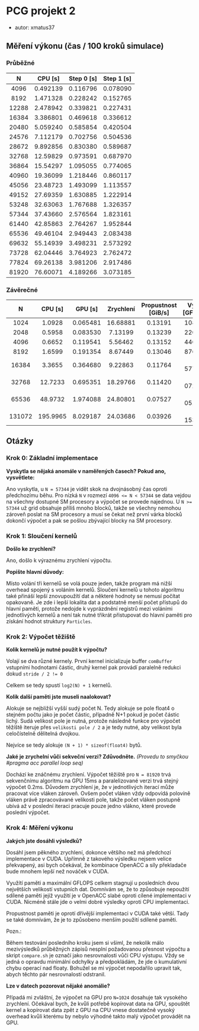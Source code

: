 # PCG projekt 2
- autor: xmatus37

## Měření výkonu (čas / 100 kroků simulace)

### Průběžné
|   N   | CPU [s]  | Step 0 [s] | Step 1 [s] |
|:-----:|----------|------------|------------|
|  4096 | 0.492139 |   0.116796 |   0.078090 |
|  8192 | 1.471328 |   0.228242 |   0.152765 |
| 12288 | 2.478942 |   0.339821 |   0.227431 |
| 16384 | 3.386801 |   0.469618 |   0.336612 |
| 20480 | 5.059240 |   0.585854 |   0.420504 |
| 24576 | 7.112179 |   0.702756 |   0.504536 |
| 28672 | 9.892856 |   0.830380 |   0.589687 |
| 32768 | 12.59829 |   0.973591 |   0.687970 |
| 36864 | 15.54297 |   1.095055 |   0.774065 |
| 40960 | 19.36099 |   1.218446 |   0.860117 |
| 45056 | 23.48723 |   1.493099 |   1.113557 |
| 49152 | 27.69359 |   1.630885 |   1.222914 |
| 53248 | 32.63063 |   1.767688 |   1.326357 |
| 57344 | 37.43660 |   2.576564 |   1.823161 |
| 61440 | 42.85863 |   2.764267 |   1.952844 |
| 65536 | 49.46104 |   2.949443 |   2.083438 |
| 69632 | 55.14939 |   3.498231 |   2.573292 |
| 73728 | 62.04446 |   3.764923 |   2.762472 |
| 77824 | 69.26138 |   3.981206 |   2.917486 |
| 81920 | 76.60071 |   4.189266 |   3.073185 |

### Závěrečné
|    N   |  CPU [s] | GPU [s]  | Zrychlení | Propustnost [GiB/s] | Výkon [GFLOPS] |
|:------:|:--------:|:--------:|:---------:|:-------------------:|:--------------:|
|   1024 |   1.0928 | 0.065481 |  16.68881 |             0.13191 |        108.556 |
|   2048 |   0.5958 | 0.083530 |   7.13199 |             0.13239 |        220.773 |
|   4096 |   0.6652 | 0.119541 |   5.56462 |             0.13152 |        440.096 |
|   8192 |   1.6599 | 0.191354 |   8.67449 |             0.13046 |        876.449 |
|  16384 |   3.3655 | 0.364680 |   9.22863 |             0.11764 |      1 577.492 |
|  32768 |  12.7233 | 0.695351 |  18.29766 |             0.11420 |      3 072.485 |
|  65536 |  48.9732 | 1.974088 |  24.80801 |             0.07527 |      4 051.300 |
| 131072 | 195.9965 | 8.029187 |  24.03686 |             0.03926 |      4 153.638 |

## Otázky

### Krok 0: Základní implementace
**Vyskytla se nějaká anomále v naměřených časech? Pokud ano, vysvětlete:**

Ano vyskytla, u `N = 57344` je vidět skok na dvojnásobný čas oproti předchozímu běhu.
Pro nízká `N` v rozmezí `4096 <= N < 57344` se data vejdou na všechny dostupné
SM procesory a výpočet se provede najednou.
U `N >= 57344` už grid obsahuje příliš mnoho blocků, takže se všechny nemohou
zároveň poslat na SM procesory a musí se čekat než první várka blocků dokončí výpočet
a pak se pošlou zbývající blocky na SM procesory.

### Krok 1: Sloučení kernelů
**Došlo ke zrychlení?**

Ano, došlo k výraznému zrychlení výpočtu.

**Popište hlavní důvody:**

Místo volání tři kernelů se volá pouze jeden, takže program má nižší overhead
spojený s voláním kernelů. Sloučení kernelů u tohoto algoritmu také přináší
lepší znovupoužítí dat a některé hodnoty se nemusí počítat opakovaně.
Je zde i lepší lokalita dat a podstatně menší počet přístupů do hlavní paměti,
protože nedojde k vyprázdnění registrů mezi voláními jednotlivých kernelů
a není tak nutné třikrát přistupovat do hlavní paměti pro získání hodnot
struktury `Particles`.

### Krok 2: Výpočet těžiště
**Kolik kernelů je nutné použít k výpočtu?**

Volají se dva různé kernely.
První kernel inicializuje buffer `comBuffer` vstupními hodnotami částic,
druhý kernel pak provádí paralelně redukci dokud `stride / 2 != 0`

Celkem se tedy spustí `log2(N) + 1` kernelů.

**Kolik další paměti jste museli naalokovat?**

Alokuje se nejbližší vyšší sudý počet N. Tedy alokuje se pole float4 o stejném počtu
jako je počet částic, případně N+1 pokud je počet částic lichý.
Sudá velikost pole je nutná, protože následně funkce pro výpočet těžíště iteruje
přes `velikosti pole / 2` a je tedy nutné, aby velikost byla celočístelně dělitelná dvojkou.

Nejvíce se tedy alokuje `(N + 1) * sizeof(float4)` bytů.

**Jaké je zrychelní vůči sekveční verzi? Zdůvodněte.** *(Provedu to smyčkou #pragma acc parallel loop seq)*

Dochází ke znáčnému zrychlení. Výpočet těžiště pro `N = 81920` trvá sekvenčnímu algoritmu na GPU
15ms a paralelizované verzi trvá stejný výpočet 0.2ms.
Důvodem zrychlení je, že v jednotlivých iterací může pracovat více vláken zároveň.
Ovšem počet vláken vždy odpovídá polovíně vláken právě zpracovávané velikosti pole,
takže počet vláken postupně ubívá až v poslední iteraci pracuje pouze jedno vlákno,
které provede poslední výpočet.

### Krok 4: Měření výkonu
**Jakých jste dosáhli výsledků?**

Dosáhl jsem pěkného zrychlení, dokonce většího než má předchozí implementace v CUDA.
Upřímně z takového výsledku nejsem velice překvapený, asi bych očekával, že kombinace
OpenACC a síly překladače bude mnohem lepší než nováček v CUDA.

Využítí paměti a maximální GFLOPS celkem stagnují u posledních dvou největších velikostí
vstupních dat. Domnívám se, že to způsobuje nepoužítí sdílené paměti jejíž využití je v
OpenACC slabé oproti cílené implementaci v CUDA. Nicméně stále jde o velmi dobré výsledky
oproti CPU implementaci.

Propustnost paměti je oprotí dřívější implementaci v CUDA také větší.
Tady se také domnívám, že je to způsobeno menším použití sdílené paměti.

Pozn.:

Během testování posledního kroku jsem si všiml, že nekolik málo mezivýsledků
průběžných zápisů nesplní požadovanou přesnost výpočtu a skript `compare.sh`
je označí jako nesrovnalosti vůči CPU výstupu. Vždy se jedná o opravdu minimální
odchylky a předpokládám, že jde o kumulativní chybu operací nad floaty.
Bohužel se mi výpočet nepodařilo upravit tak, abych těchto pár nesrovnalostí odstranil.

**Lze v datech pozorovat nějaké anomálie?**

Případá mi zvláštní, že výpočet na GPU pro `N=1024` dosahuje tak vysokého zrychlení.
Očekával bych, že kvůli potřebě kopírovat data na GPU, spouštět kernel a kopírovat
data zpět z GPU na CPU vnese dostatečně vysoký overhead kvůli kterému by nebylo
výhodné takto malý výpočet provádět na GPU.